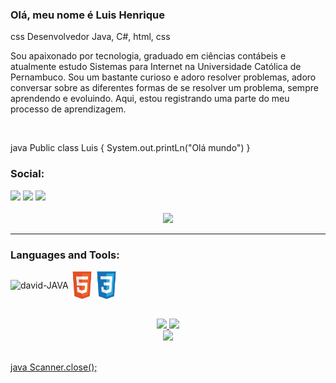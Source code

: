 ### Olá, meu nome é Luis Henrique

css
Desenvolvedor Java, C#, html, css


<p>Sou apaixonado por tecnologia, graduado em ciências contábeis e atualmente estudo Sistemas para Internet na Universidade Católica de Pernambuco. Sou um bastante curioso e adoro resolver problemas, adoro conversar sobre as diferentes formas de se resolver um problema, sempre aprendendo e evoluindo. Aqui, estou registrando uma parte do meu processo de aprendizagem. </p><br/>

java
Public class Luis {
    System.out.printLn("Olá mundo")
}

<h3 align="left">Social:</h3>
  <div>
  <a href="https://www.instagram.com/luishmenezees/" target="_blank"><img src="https://img.shields.io/badge/-Instagram-%23E4405F?style=for-the-badge&logo=instagram&logoColor=white" target="_blank"></a>
  <a href = "mailto:luishpmenezes@hotmail.com"><img src="https://img.shields.io/badge/-Gmail-%23333?style=for-the-badge&logo=gmail&logoColor=white" target="_blank"></a>
  <a href="www.linkedin.com/in/luis-henrique-008a39246" target="_blank"><img src="https://img.shields.io/badge/-LinkedIn-%230077B5?style=for-the-badge&logo=linkedin&logoColor=white" target="_blank"></a> 
 </div>
</div>
<br>
 <div align="center"> 
  <img src="https://gifs.eco.br/wp-content/uploads/2022/06/gifs-lofi-em-loop-1.gif" width="50%">
  </div>
<hr>
  <p></p>
<h3 align="left">Languages and Tools:</h3>
  <div>
  <img align="center" alt="david-JAVA" height="45" width="35" src="https://cdn.jsdelivr.net/gh/devicons/devicon/icons/java/java-original.svg" />
   <img align="center" alt="david-HTML" height="45" width="35" src="https://raw.githubusercontent.com/devicons/devicon/master/icons/html5/html5-original.svg">
  <img align="center" alt="david-CSS" height="45" width="35" src="https://raw.githubusercontent.com/devicons/devicon/master/icons/css3/css3-original.svg">
         
   </div>
  <p></p>
<div> 
<br>
<div align="center">
  <a href="https://github.com/DavidHenrique2106">
  <img height="180em" src="https://github-readme-stats.vercel.app/api?username=davidhenrique2106&show_icons=true&theme=dark&include_all_commits=true&count_private=true"/>
  <img height="180em" src="https://github-readme-stats.vercel.app/api/top-langs/?username=davidhenrique2106&layout=compact&langs_count=7&theme=dark"/>
</div>

 <div align="center"><img height="150em" src="https://github-readme-streak-stats.herokuapp.com?user=DavidHenrique2106&theme=radical&border_radius=5"/></div>


<br>

<p></p>
   
java
  Scanner.close();
